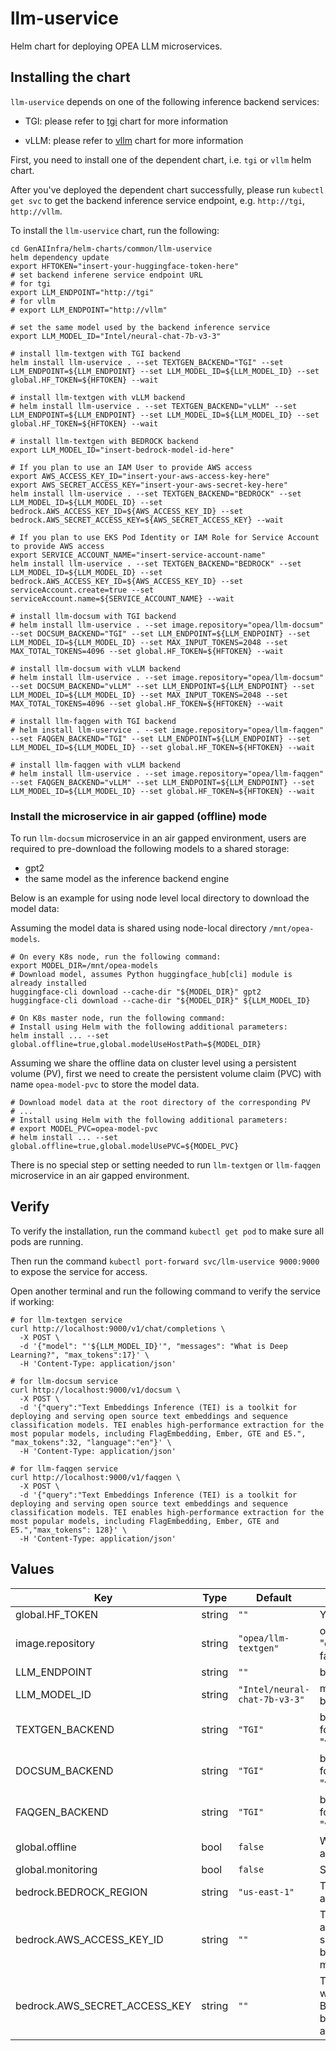 # llm-uservice

Helm chart for deploying OPEA LLM microservices.

## Installing the chart

`llm-uservice` depends on one of the following inference backend services:

- TGI: please refer to [tgi](../tgi) chart for more information

- vLLM: please refer to [vllm](../vllm) chart for more information

First, you need to install one of the dependent chart, i.e. `tgi` or `vllm` helm chart.

After you've deployed the dependent chart successfully, please run `kubectl get svc` to get the backend inference service endpoint, e.g. `http://tgi`, `http://vllm`.

To install the `llm-uservice` chart, run the following:

```console
cd GenAIInfra/helm-charts/common/llm-uservice
helm dependency update
export HFTOKEN="insert-your-huggingface-token-here"
# set backend inferene service endpoint URL
# for tgi
export LLM_ENDPOINT="http://tgi"
# for vllm
# export LLM_ENDPOINT="http://vllm"

# set the same model used by the backend inference service
export LLM_MODEL_ID="Intel/neural-chat-7b-v3-3"

# install llm-textgen with TGI backend
helm install llm-uservice . --set TEXTGEN_BACKEND="TGI" --set LLM_ENDPOINT=${LLM_ENDPOINT} --set LLM_MODEL_ID=${LLM_MODEL_ID} --set global.HF_TOKEN=${HFTOKEN} --wait

# install llm-textgen with vLLM backend
# helm install llm-uservice . --set TEXTGEN_BACKEND="vLLM" --set LLM_ENDPOINT=${LLM_ENDPOINT} --set LLM_MODEL_ID=${LLM_MODEL_ID} --set global.HF_TOKEN=${HFTOKEN} --wait

# install llm-textgen with BEDROCK backend
export LLM_MODEL_ID="insert-bedrock-model-id-here"

# If you plan to use an IAM User to provide AWS access
export AWS_ACCESS_KEY_ID="insert-your-aws-access-key-here"
export AWS_SECRET_ACCESS_KEY="insert-your-aws-secret-key-here"
helm install llm-uservice . --set TEXTGEN_BACKEND="BEDROCK" --set LLM_MODEL_ID=${LLM_MODEL_ID} --set bedrock.AWS_ACCESS_KEY_ID=${AWS_ACCESS_KEY_ID} --set bedrock.AWS_SECRET_ACCESS_KEY=${AWS_SECRET_ACCESS_KEY} --wait

# If you plan to use EKS Pod Identity or IAM Role for Service Account to provide AWS access
export SERVICE_ACCOUNT_NAME="insert-service-account-name"
helm install llm-uservice . --set TEXTGEN_BACKEND="BEDROCK" --set LLM_MODEL_ID=${LLM_MODEL_ID} --set bedrock.AWS_ACCESS_KEY_ID=${AWS_ACCESS_KEY_ID} --set serviceAccount.create=true --set serviceAccount.name=${SERVICE_ACCOUNT_NAME} --wait

# install llm-docsum with TGI backend
# helm install llm-uservice . --set image.repository="opea/llm-docsum" --set DOCSUM_BACKEND="TGI" --set LLM_ENDPOINT=${LLM_ENDPOINT} --set LLM_MODEL_ID=${LLM_MODEL_ID} --set MAX_INPUT_TOKENS=2048 --set MAX_TOTAL_TOKENS=4096 --set global.HF_TOKEN=${HFTOKEN} --wait

# install llm-docsum with vLLM backend
# helm install llm-uservice . --set image.repository="opea/llm-docsum" --set DOCSUM_BACKEND="vLLM" --set LLM_ENDPOINT=${LLM_ENDPOINT} --set LLM_MODEL_ID=${LLM_MODEL_ID} --set MAX_INPUT_TOKENS=2048 --set MAX_TOTAL_TOKENS=4096 --set global.HF_TOKEN=${HFTOKEN} --wait

# install llm-faqgen with TGI backend
# helm install llm-uservice . --set image.repository="opea/llm-faqgen" --set FAQGEN_BACKEND="TGI" --set LLM_ENDPOINT=${LLM_ENDPOINT} --set LLM_MODEL_ID=${LLM_MODEL_ID} --set global.HF_TOKEN=${HFTOKEN} --wait

# install llm-faqgen with vLLM backend
# helm install llm-uservice . --set image.repository="opea/llm-faqgen" --set FAQGEN_BACKEND="vLLM" --set LLM_ENDPOINT=${LLM_ENDPOINT} --set LLM_MODEL_ID=${LLM_MODEL_ID} --set global.HF_TOKEN=${HFTOKEN} --wait
```

### Install the microservice in air gapped (offline) mode

To run `llm-docsum` microservice in an air gapped environment, users are required to pre-download the following models to a shared storage:

- gpt2
- the same model as the inference backend engine

Below is an example for using node level local directory to download the model data:

Assuming the model data is shared using node-local directory `/mnt/opea-models`.

```
# On every K8s node, run the following command:
export MODEL_DIR=/mnt/opea-models
# Download model, assumes Python huggingface_hub[cli] module is already installed
huggingface-cli download --cache-dir "${MODEL_DIR}" gpt2
huggingface-cli download --cache-dir "${MODEL_DIR}" ${LLM_MODEL_ID}

# On K8s master node, run the following command:
# Install using Helm with the following additional parameters:
helm install ... --set global.offline=true,global.modelUseHostPath=${MODEL_DIR}

```

Assuming we share the offline data on cluster level using a persistent volume (PV), first we need to create the persistent volume claim (PVC) with name `opea-model-pvc` to store the model data.

```
# Download model data at the root directory of the corresponding PV
# ...
# Install using Helm with the following additional parameters:
# export MODEL_PVC=opea-model-pvc
# helm install ... --set global.offline=true,global.modelUsePVC=${MODEL_PVC}
```

There is no special step or setting needed to run `llm-textgen` or `llm-faqgen` microservice in an air gapped environment.

## Verify

To verify the installation, run the command `kubectl get pod` to make sure all pods are running.

Then run the command `kubectl port-forward svc/llm-uservice 9000:9000` to expose the service for access.

Open another terminal and run the following command to verify the service if working:

```console
# for llm-textgen service
curl http://localhost:9000/v1/chat/completions \
  -X POST \
  -d '{"model": "'${LLM_MODEL_ID}'", "messages": "What is Deep Learning?", "max_tokens":17}' \
  -H 'Content-Type: application/json'

# for llm-docsum service
curl http://localhost:9000/v1/docsum \
  -X POST \
  -d '{"query":"Text Embeddings Inference (TEI) is a toolkit for deploying and serving open source text embeddings and sequence classification models. TEI enables high-performance extraction for the most popular models, including FlagEmbedding, Ember, GTE and E5.", "max_tokens":32, "language":"en"}' \
  -H 'Content-Type: application/json'

# for llm-faqgen service
curl http://localhost:9000/v1/faqgen \
  -X POST \
  -d '{"query":"Text Embeddings Inference (TEI) is a toolkit for deploying and serving open source text embeddings and sequence classification models. TEI enables high-performance extraction for the most popular models, including FlagEmbedding, Ember, GTE and E5.","max_tokens": 128}' \
  -H 'Content-Type: application/json'
```

## Values

| Key                           | Type   | Default                       | Description                                                                                                                       |
| ----------------------------- | ------ | ----------------------------- | --------------------------------------------------------------------------------------------------------------------------------- |
| global.HF_TOKEN               | string | `""`                          | Your own Hugging Face API token                                                                                                   |
| image.repository              | string | `"opea/llm-textgen"`          | one of "opea/llm-textgen", "opea/llm-docsum", "opea/llm-faqgen"                                                                   |
| LLM_ENDPOINT                  | string | `""`                          | backend inference service endpoint                                                                                                |
| LLM_MODEL_ID                  | string | `"Intel/neural-chat-7b-v3-3"` | model used by the inference backend                                                                                               |
| TEXTGEN_BACKEND               | string | `"TGI"`                       | backend inference engine, only valid for llm-textgen image, one of "TGI", "vLLM", "BEDROCK"                                       |
| DOCSUM_BACKEND                | string | `"TGI"`                       | backend inference engine, only valid for llm-docsum image, one of "TGI", "vLLM"                                                   |
| FAQGEN_BACKEND                | string | `"TGI"`                       | backend inference engine, only valid for llm-faqgen image, one of "TGi", "vLLM"                                                   |
| global.offline                | bool   | `false`                       | Whether to run the microservice in air gapped environment                                                                         |
| global.monitoring             | bool   | `false`                       | Service usage metrics                                                                                                             |
| bedrock.BEDROCK_REGION        | string | `"us-east-1"`                 | The AWS Region to use when accessing the Bedrock service                                                                          |
| bedrock.AWS_ACCESS_KEY_ID     | string | `""`                          | The AWS Access Key to use when authenticating with the Bedrock service. If set, bedrock.AWS_SECRET_ACCESS_KEY must also be set    |
| bedrock.AWS_SECRET_ACCESS_KEY | string | `""`                          | The AWS Secret Access Key to use when authenticating with the Bedrock service. If set, bedrock.AWS_ACCESS_KEY_ID must also be set |
